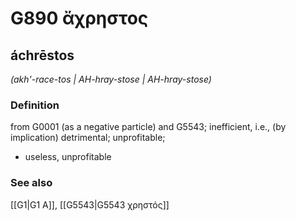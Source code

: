 # G890 ἄχρηστος

## áchrēstos

_(akh'-race-tos | AH-hray-stose | AH-hray-stose)_

### Definition

from G0001 (as a negative particle) and G5543; inefficient, i.e., (by implication) detrimental; unprofitable; 

- useless, unprofitable

### See also

[[G1|G1 Α]], [[G5543|G5543 χρηστός]]
